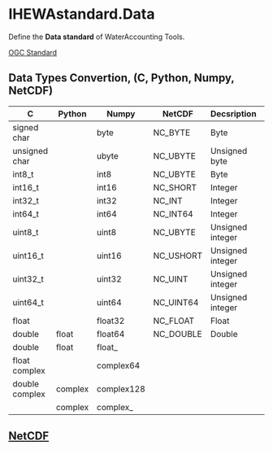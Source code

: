 # IHEWAstandard.Data

Define the **Data standard** of WaterAccounting Tools.

[OGC Standard](https://www.opengeospatial.org/standards)


## Data Types Convertion, (C, Python, Numpy, NetCDF)

| C              | Python  | Numpy         | NetCDF    | Decsription      | Bits | Min                  | Max                  |
| -------------- | ------  | ------------- | --------- | ---------------- | ---- | -------------------- | -------------------- |
| signed char    |         | byte          | NC_BYTE   | Byte             | 8    | -128                 | 127                  |
| unsigned char  |         | ubyte         | NC_UBYTE  | Unsigned byte    | 8    | 0                    | 255                  |
| int8_t         |         | int8          | NC_UBYTE  | Byte             | 8    | -128                 | 127                  |
| int16_t        |         | int16         | NC_SHORT  | Integer          | 16   | -32768               | 32767                |
| int32_t        |         | int32         | NC_INT    | Integer          | 32   | -2147483648          | 2147483647           |
| int64_t        |         | int64         | NC_INT64  | Integer          | 64   | -9223372036854775808 | 9223372036854775807  |
| uint8_t        |         | uint8         | NC_UBYTE  | Unsigned integer | 8    | 0                    | 255                  |
| uint16_t       |         | uint16        | NC_USHORT | Unsigned integer | 16   | 0                    | 65535                |
| uint32_t       |         | uint32        | NC_UINT   | Unsigned integer | 32   | 0                    | 4294967295           |
| uint64_t       |         | uint64        | NC_UINT64 | Unsigned integer | 64   | 0                    | 18446744073709551615 |
| float          |         | float32       | NC_FLOAT  | Float            | 32   | 1.17549e-38          | 3.40282e+38          |
| double         | float   | float64       | NC_DOUBLE | Double           | 64   | 2.22507e-308         | 1.79769e+308         |
| double         | float   | float\_       |           |                  |      |                      |                      |
| float complex  |         | complex64     |           |                  |      |                      |                      |
| double complex | complex | complex128    |           |                  |      |                      |                      |
|                | complex | complex\_     |           |                  |      |                      |                      |


## [NetCDF](NetCDF.md)

